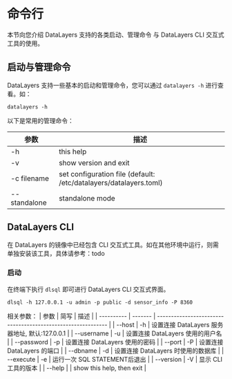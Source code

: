 # 命令行

本节向您介绍 DataLayers 支持的各类启动、管理命令 与 DataLayers CLI 交互式工具的使用。

## 启动与管理命令

DataLayers 支持一些基本的启动和管理命令，您可以通过 `datalayers -h` 进行查看。如：
```shell
datalayers -h
```

以下是常用的管理命令：

| 参数            | 描述                                                              |
| ----------     | ------------------------------------------------------------      |
| -h             | this help                                                         |
| -v             | show version and exit                                             |
| -c filename    | set configuration file (default: /etc/datalayers/datalayers.toml) |
| --standalone   | standalone mode                                                   |

## DataLayers CLI
在 DataLayers 的镜像中已经包含 CLI 交互式工具。如在其他环境中运行，则需单独安装该工具，具体请参考：todo  


### 启动
在终端下执行 `dlsql` 即可进行 DataLayers CLI 交互式界面。
```shell
dlsql -h 127.0.0.1 -u admin -p public -d sensor_info -P 8360
```

相关参数：
| 参数             | 简写     | 描述                                                             |
| ----------      | -------  | ------------------------------------------------------------    |
| --host          | -h       | 设置连接 DataLayers 服务器地址, 默认:127.0.0.1                      |
| --username      | -u       | 设置连接 DataLayers 使用的用户名                                   |
| --password      | -p       | 设置连接 DataLayers 使用的密码                                     |
| --port          | -P       | 设置连接 DataLayers 的端口                                        |
| --dbname        | -d       | 设置连接 DataLayers 时使用的数据库                                  |
| --execute       | -e       | 运行一次 SQL STATEMENT后退出                                      |
| --version       | -V       | 显示 CLI 工具的版本                                               |
| --help          |          | show this help, then exit                                       |


